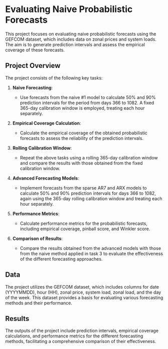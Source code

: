 # Evaluating Naive Probabilistic Forecasts

This project focuses on evaluating naive probabilistic forecasts using the GEFCOM dataset, which includes data on zonal prices and system loads. The aim is to generate prediction intervals and assess the empirical coverage of these forecasts.

## Project Overview

The project consists of the following key tasks:

1. **Naive Forecasting**:
   - Use forecasts from the naive #1 model to calculate 50% and 90% prediction intervals for the period from days 366 to 1082. A fixed 365-day calibration window is employed, treating each hour separately.

2. **Empirical Coverage Calculation**:
   - Calculate the empirical coverage of the obtained probabilistic forecasts to assess the reliability of the prediction intervals.

3. **Rolling Calibration Window**:
   - Repeat the above tasks using a rolling 365-day calibration window and compare the results with those obtained from the fixed calibration window.

4. **Advanced Forecasting Models**:
   - Implement forecasts from the sparse AR7 and ARX models to calculate 50% and 90% prediction intervals for days 366 to 1082, again using the 365-day rolling calibration window and treating each hour separately.

5. **Performance Metrics**:
   - Calculate performance metrics for the probabilistic forecasts, including empirical coverage, pinball score, and Winkler score.

6. **Comparison of Results**:
   - Compare the results obtained from the advanced models with those from the naive method applied in task 3 to evaluate the effectiveness of the different forecasting approaches.

## Data

The project utilizes the GEFCOM dataset, which includes columns for date (YYYYMMDD), hour (HH), zonal price, system load, zonal load, and the day of the week. This dataset provides a basis for evaluating various forecasting methods and their performance.

## Results

The outputs of the project include prediction intervals, empirical coverage calculations, and performance metrics for the different forecasting methods, facilitating a comprehensive comparison of their effectiveness.

